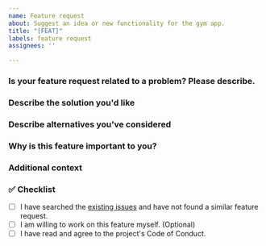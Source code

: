 ```yaml
---
name: Feature request
about: Suggest an idea or new functionality for the gym app.
title: "[FEAT]"
labels: feature request
assignees: ''

---
```


<!--
Thank you for contributing to our project! To help us understand and prioritize your request, please fill out the following sections.
-->

### Is your feature request related to a problem? Please describe.

<!--
A clear and concise description of what the problem is.
Examples:
- "I find it hard to track my supersets because I have to create separate entries."
- "I wish I could see my progress for a specific exercise over time on a graph."
- "There's no way to add a rest timer between sets."
-->

### Describe the solution you'd like

<!--
A clear and concise description of what you want to happen. How would this feature work from your perspective as a user? Where in the app would it live?
-->

### Describe alternatives you've considered

<!--
A clear and concise description of any alternative solutions or features you've considered. For example, have you tried using the 'Notes' section for this? Why didn't that work for you?
-->

### Why is this feature important to you?

<!--
How would this feature improve your workout tracking, motivation, or overall experience? Who else might benefit from this?
Examples:
- "This would be great for people following a PPL (Push/Pull/Legs) program."
- "This would help beginners visualize their strength gains and stay motivated."
-->

### Additional context

<!--
Add any other context, mockups, or screenshots about the feature request here. You can drag and drop images directly into this text area.
-->

### ✅ Checklist

<!--
Please go through this checklist before submitting your feature request.
-->

- [ ] I have searched the [existing issues](https://github.com/FalkenDev/Trainity/issues) and have not found a similar feature request.
- [ ] I am willing to work on this feature myself. (Optional)
- [ ] I have read and agree to the project's Code of Conduct.
